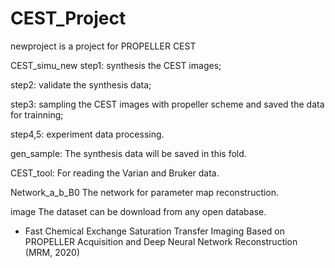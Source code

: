 # CEST_Project
newproject is a project for PROPELLER CEST

CEST_simu_new
step1: synthesis the CEST images;

step2: validate the synthesis data;

step3: sampling the CEST images with propeller scheme and saved the data for trainning;

step4,5: experiment data processing.

gen_sample:
The synthesis data will be saved in this fold.

CEST_tool:
For reading the Varian and Bruker data.

Network_a_b_B0
The network for parameter map reconstruction.

image
The dataset can be download from any open database.

* Fast Chemical Exchange Saturation Transfer Imaging Based on PROPELLER Acquisition and Deep Neural Network Reconstruction
(MRM, 2020)
